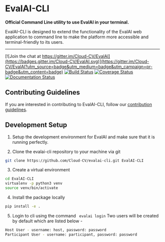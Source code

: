 # EvalAI-CLI

<b>Official Command Line utility to use EvalAI in your terminal.</b>

EvalAI-CLI is designed to extend the functionality of the EvalAI web application to command line to make the platform more accessible and terminal-friendly to its users.

------------------------------------------------------------------------------------------

[![Join the chat at https://gitter.im/Cloud-CV/EvalAI](https://badges.gitter.im/Cloud-CV/EvalAI.svg)](https://gitter.im/Cloud-CV/EvalAI?utm_source=badge&utm_medium=badge&utm_campaign=pr-badge&utm_content=badge)
[![Build Status](https://travis-ci.org/Cloud-CV/evalai-cli.svg?branch=master)](https://travis-ci.org/Cloud-CV/evalai-cli)
[![Coverage Status](https://coveralls.io/repos/github/Cloud-CV/evalai-cli/badge.svg?branch=master)](https://coveralls.io/github/Cloud-CV/evalai-cli?branch=master)
[![Documentation Status](https://readthedocs.org/projects/markdown-guide/badge/?version=latest)](https://evalai-cli.cloudcv.org)


## Contributing Guidelines

If you are interested in contributing to EvalAI-CLI, follow our [contribution guidelines](https://github.com/Cloud-CV/evalai-cli/blob/master/.github/CONTRIBUTING.md).

## Development Setup

1. Setup the development environment for EvalAI and make sure that it is running perfectly.

2. Clone the evalai-cli repository to your machine via git

```bash
git clone https://github.com/Cloud-CV/evalai-cli.git EvalAI-CLI
```

3. Create a virtual environment

```bash
cd EvalAI-CLI
virtualenv -p python3 venv
source venv/bin/activate
```

4. Install the package locally

```bash
pip install -e .
```

5. Login to cli using the command ``` evalai login```
Two users will be created by default which are listed below -

```bash
Host User - username: host, password: password
Participant User - username: participant, password: password
```
